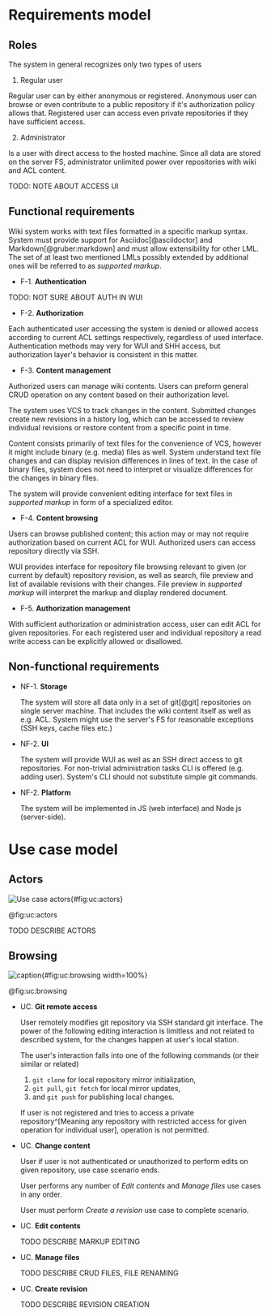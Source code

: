 # Requirements model

## Roles

The system in general recognizes only two types of users

1. Regular user

  Regular user can by either anonymous or registered.
  Anonymous user can browse or even contribute to a public repository if it's authorization policy allows that.
  Registered user can access even private repositories if they have sufficient access.

2. Administrator

  Is a user with direct access to the hosted machine.
  Since all data are stored on the server FS, administrator unlimited power over repositories with wiki and ACL content.

TODO: NOTE ABOUT ACCESS UI

## Functional requirements

Wiki system works with text files formatted in a specific markup syntax.
System must provide support for Asciidoc[@asciidoctor] and Markdown[@gruber:markdown] and must allow extensibility for other LML.
The set of at least two mentioned LMLs possibly extended by additional ones will be referred to as *supported markup*.

 - F-1\. **Authentication**

  TODO: NOT SURE ABOUT AUTH IN WUI

 - F-2\. **Authorization**

  Each authenticated user accessing the system is denied or allowed access according to current ACL settings respectively, regardless of used interface.
  Authentication methods may very for WUI and SHH access, but authorization layer's behavior is consistent in this matter.

 - F-3\. **Content management**

  Authorized users can manage wiki contents.
  Users can preform general CRUD operation on any content based on their authorization level.

  The system uses VCS to track changes in the content.
  Submitted changes create new revisions in a history log, which can be accessed to review individual revisions or restore content from a specific point in time.

  Content consists primarily of text files for the convenience of VCS, however it might include binary (e.g. media) files as well.
  System understand text file changes and can display revision differences in lines of text.
  In the case of binary files, system does not need to interpret or visualize differences for the changes in binary files.

  The system will provide convenient editing interface for text files in *supported markup* in form of a specialized editor.

 - F-4\. **Content browsing**

  Users can browse published content; this action may or may not require authorization based on current ACL for WUI.
  Authorized users can access repository directly via SSH.

  WUI provides interface for repository file browsing relevant to given (or current by default) repository revision,
  as well as search, file preview and list of available revisions with their changes.
  File preview in *supported markup* will interpret the markup and display rendered document.

 - F-5\. **Authorization management**

  With sufficient authorization or administration access, user can edit ACL for given repositories.
  For each registered user and individual repository a read write access can be explicitly allowed or disallowed.

## Non-functional requirements

- NF-1\. **Storage**

  The system will store all data only in a set of git[@git] repositories on single server machine.
  That includes the wiki content itself as well as e.g. ACL.
  System might use the server's FS for reasonable exceptions (SSH keys, cache files etc.)

- NF-2\. **UI**

  The system will provide WUI as well as an SSH direct access to git repositories.
  For non-trivial administration tasks CLI is offered (e.g. adding user).
  System's CLI should not substitute simple git commands.

- NF-2\. **Platform**

  The system will be implemented in JS (web interface) and Node.js (server-side).


# Use case model

## Actors

![Use case actors](./src/assets/diagram/actors){#fig:uc:actors}

@fig:uc:actors

TODO DESCRIBE ACTORS

## Browsing

![caption](./src/assets/diagram/browsing){#fig:uc:browsing width=100%}

@fig:uc:browsing

- UC\. **Git remote access**

  User remotely modifies git repository via SSH standard git interface.
  The power of the following editing interaction is limitless and not related to described system, for the changes happen at user's local station.

  The user's interaction falls into one of the following commands (or their similar or related)

  1. `git clone` for local repository mirror initialization,
  1. `git pull`, `git fetch` for local mirror updates,
  1. and `git push` for publishing local changes.

  If user is not registered and tries to access a private repository^[Meaning any repository with restricted access for given operation for individual user], operation is not permitted.

- UC\. **Change content**

  User if user is not authenticated or unauthorized to perform edits on given repository, use case scenario ends.

  User performs any number of *Edit contents* and *Manage files* use cases in any order.

  User must perform *Create a revision* use case to complete scenario.

- UC\. **Edit contents**

  TODO DESCRIBE MARKUP EDITING

- UC\. **Manage files**

  TODO DESCRIBE CRUD FILES, FILE RENAMING

- UC\. **Create revision**

  TODO DESCRIBE REVISION CREATION
